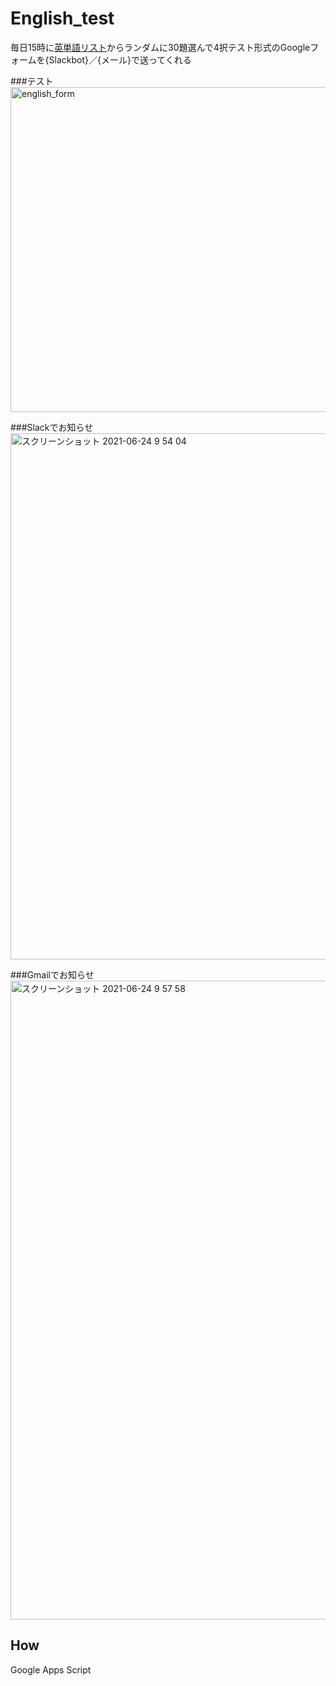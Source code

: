 # English_test
毎日15時に[英単語リスト](https://docs.google.com/spreadsheets/d/e/2PACX-1vSFKDXUgwXonljJDVy-N_bW7EdoJS15Z42y8HBa7ITCbKX4kpVmJKECs5q_MWYXIVGg2MetoX3e7tTC/pubhtml?gid=0&single=true)からランダムに30題選んで4択テスト形式のGoogleフォームを{Slackbot}／{メール}で送ってくれる

###テスト
<img width="520" alt="english_form" src="https://user-images.githubusercontent.com/43945931/123138948-9bd8fc00-d490-11eb-9576-4ffab0f38f94.png">

###Slackでお知らせ
<img width="842" alt="スクリーンショット 2021-06-24 9 54 04" src="https://user-images.githubusercontent.com/43945931/123186077-56d5b980-d4d2-11eb-82fe-c8b1dfbc6201.png">

###Gmailでお知らせ
<img width="1022" alt="スクリーンショット 2021-06-24 9 57 58" src="https://user-images.githubusercontent.com/43945931/123186255-bc29aa80-d4d2-11eb-8be5-0b21c0cfed8e.png">


## How
Google Apps Script 
